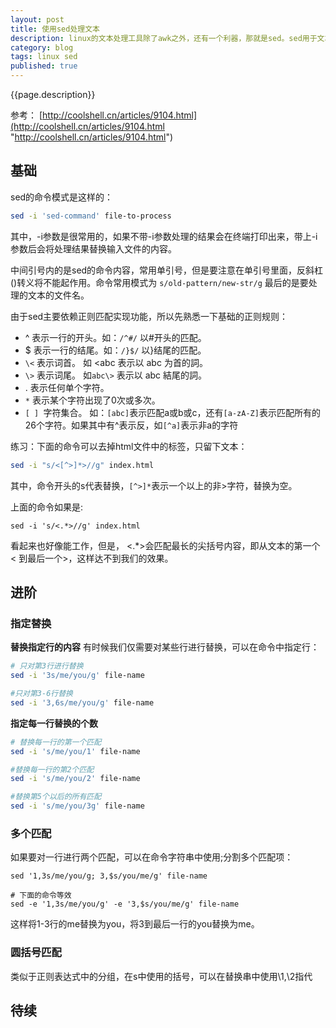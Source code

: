 ```yaml
---
layout: post
title: 使用sed处理文本
description: linux的文本处理工具除了awk之外，还有一个利器，那就是sed。sed用于文本的替换，也是以行为单位，使用正则表达式进行匹配。
category: blog
tags: linux sed 
published: true
---
```


{{page.description}}

参考： [http://coolshell.cn/articles/9104.html](http://coolshell.cn/articles/9104.html "http://coolshell.cn/articles/9104.html")

## 基础 ##
sed的命令模式是这样的：

```bash
sed -i 'sed-command' file-to-process
```
其中，-i参数是很常用的，如果不带-i参数处理的结果会在终端打印出来，带上-i参数后会将处理结果替换输入文件的内容。

中间引号内的是sed的命令内容，常用单引号，但是要注意在单引号里面，反斜杠(\)转义将不能起作用。命令常用模式为 `s/old-pattern/new-str/g`
最后的是要处理的文本的文件名。

由于sed主要依赖正则匹配实现功能，所以先熟悉一下基础的正则规则：

- ^ 表示一行的开头。如：`/^#/` 以#开头的匹配。
- $ 表示一行的结尾。如：`/}$/` 以}结尾的匹配。
- `\<` 表示词首。 如 \<abc 表示以 abc 为首的詞。
- `\>` 表示词尾。 如`abc\>` 表示以 abc 結尾的詞。
- . 表示任何单个字符。
- `*` 表示某个字符出现了0次或多次。
- `[ ] `字符集合。 如：`[abc]`表示匹配a或b或c，还有`[a-zA-Z]`表示匹配所有的26个字符。如果其中有^表示反，如`[^a]`表示非a的字符

练习：下面的命令可以去掉html文件中的标签，只留下文本：

```bash
sed -i "s/<[^>]*>//g" index.html
```
其中，命令开头的s代表替换，`[^>]*`表示一个以上的非>字符，替换为空。

上面的命令如果是:

```
sed -i 's/<.*>//g' index.html
```
看起来也好像能工作，但是， <.*>会匹配最长的尖括号内容，即从文本的第一个< 到最后一个>，这样达不到我们的效果。

## 进阶 ##

### 指定替换 ###
**替换指定行的内容**
有时候我们仅需要对某些行进行替换，可以在命令中指定行：

```bash
# 只对第3行进行替换
sed -i '3s/me/you/g' file-name

#只对第3-6行替换
sed -i '3,6s/me/you/g' file-name
```

**指定每一行替换的个数**

```bash
# 替换每一行的第一个匹配
sed -i 's/me/you/1' file-name

#替换每一行的第2个匹配
sed -i 's/me/you/2' file-name

#替换第5个以后的所有匹配
sed -i 's/me/you/3g' file-name
```

### 多个匹配 ###
如果要对一行进行两个匹配，可以在命令字符串中使用;分割多个匹配项：

```
sed '1,3s/me/you/g; 3,$s/you/me/g' file-name

# 下面的命令等效
sed -e '1,3s/me/you/g' -e '3,$s/you/me/g' file-name
```
这样将1-3行的me替换为you，将3到最后一行的you替换为me。

### 圆括号匹配 ###
类似于正则表达式中的分组，在s中使用的括号，可以在替换串中使用\1,\2指代


## 待续 ##